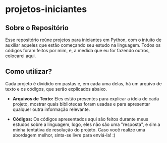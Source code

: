 # projetos-iniciantes

## Sobre o Repositório
Esse repositório reúne projetos para iniciantes em Python, com o intuito de auxiliar aqueles que estão começando seu estudo na linguagem.
Todos os códigos foram feitos por mim, e, a medida que eu for fazendo outros, colocarei aqui.

## Como utilizar?
Cada projeto é dividido em pastas e, em cada uma delas, há um arquivo de texto e os códigos, que serão explicados abaixo.
* **Arquivos de Texto:** Eles estão presentes para explicar a ideia de cada projeto, mostrar quais bibliotecas foram usadas e para apresentar qualquer outra informação relevante.

* **Códigos:** Os códigos apresentados aqui são feitos durante meus estudos sobre a linguagem, logo, eles não são uma "resposta", e sim a minha tentativa de resolução do projeto. Caso você realize uma abordagem melhor, sinta-se livre para enviá-la! :)
